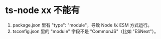 # ts-node xx 不能有
1. package.json 里有 "type": "module"，导致 Node 以 ESM 方式运行。
2. tsconfig.json 里的 "module" 字段不是 "CommonJS"（比如 "ESNext"）。